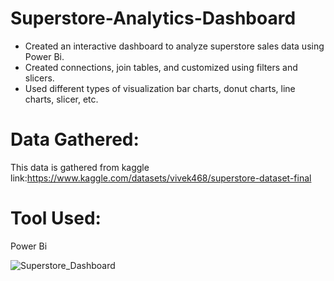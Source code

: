 # Superstore-Analytics-Dashboard

- Created an interactive dashboard to analyze superstore sales data using Power Bi.
- Created connections, join tables, and customized using filters and slicers.
- Used different types of visualization bar charts, donut charts, line charts, slicer, etc.

# Data Gathered:
This data is gathered from kaggle link:https://www.kaggle.com/datasets/vivek468/superstore-dataset-final

# Tool Used:
Power Bi

![Superstore_Dashboard](https://user-images.githubusercontent.com/91003080/235342327-b1008055-a307-4923-a20b-96f857e16d03.jpg)
